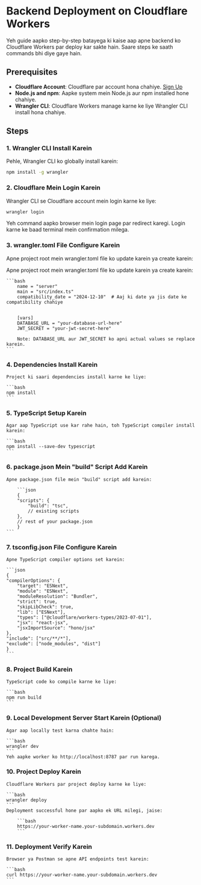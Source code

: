 # Backend Deployment on Cloudflare Workers

Yeh guide aapko step-by-step batayega ki kaise aap apne backend ko Cloudflare Workers par deploy kar sakte hain. Saare steps ke saath commands bhi diye gaye hain.

## Prerequisites

- **Cloudflare Account**: Cloudflare par account hona chahiye. [Sign Up](https://dash.cloudflare.com/sign-up)
- **Node.js and npm**: Aapke system mein Node.js aur npm installed hone chahiye.
- **Wrangler CLI**: Cloudflare Workers manage karne ke liye Wrangler CLI install hona chahiye.

## Steps

### 1. Wrangler CLI Install Karein

Pehle, Wrangler CLI ko globally install karein:

```bash
npm install -g wrangler
```

### 2. Cloudflare Mein Login Karein
Wrangler CLI se Cloudflare account mein login karne ke liye:

```bash
wrangler login
```
Yeh command aapko browser mein login page par redirect karegi. Login karne ke baad terminal mein confirmation milega.

### 3. wrangler.toml File Configure Karein
Apne project root mein wrangler.toml file ko update karein ya create karein:

Apne project root mein wrangler.toml file ko update karein ya create karein:
    
    ```bash
        name = "server"
        main = "src/index.ts"
        compatibility_date = "2024-12-10"  # Aaj ki date ya jis date ke compatibility chahiye


        [vars]
        DATABASE_URL = "your-database-url-here"
        JWT_SECRET = "your-jwt-secret-here"

        Note: DATABASE_URL aur JWT_SECRET ko apni actual values se replace karein.
    ```
### 4. Dependencies Install Karein
    Project ki saari dependencies install karne ke liye:

    ```bash
    npm install
    ```
### 5. TypeScript Setup Karein
    Agar aap TypeScript use kar rahe hain, toh TypeScript compiler install karein:

    ```bash
    npm install --save-dev typescript
    ```

### 6. package.json Mein "build" Script Add Karein
    Apne package.json file mein "build" script add karein:
        
        ```json
        {
        "scripts": {
            "build": "tsc",
            // existing scripts
        },
        // rest of your package.json
        }
    ```
### 7. tsconfig.json File Configure Karein
    Apne TypeScript compiler options set karein:

    ```json
    {
    "compilerOptions": {
        "target": "ESNext",
        "module": "ESNext",
        "moduleResolution": "Bundler",
        "strict": true,
        "skipLibCheck": true,
        "lib": ["ESNext"],
        "types": ["@cloudflare/workers-types/2023-07-01"],
        "jsx": "react-jsx",
        "jsxImportSource": "hono/jsx"
    },
    "include": ["src/**/*"],
    "exclude": ["node_modules", "dist"]
    }
    ```

### 8. Project Build Karein
    TypeScript code ko compile karne ke liye:
    
    ```bash
    npm run build
    ```
### 9. Local Development Server Start Karein (Optional)
    Agar aap locally test karna chahte hain:
    
    ```bash
    wrangler dev
    ```
    Yeh aapke worker ko http://localhost:8787 par run karega.

### 10. Project Deploy Karein
    Cloudflare Workers par project deploy karne ke liye:

    ```bash
    wrangler deploy
    ```
    Deployment successful hone par aapko ek URL milegi, jaise:
        
        ```bash
        https://your-worker-name.your-subdomain.workers.dev
        ```
### 11. Deployment Verify Karein
    Browser ya Postman se apne API endpoints test karein:

    ```bash
    curl https://your-worker-name.your-subdomain.workers.dev
    ```

